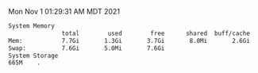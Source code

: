 Mon Nov  1 01:29:31 AM MDT 2021
```bash
System Memory
               total        used        free      shared  buff/cache   available
Mem:           7.7Gi       1.3Gi       3.7Gi       8.0Mi       2.6Gi       5.9Gi
Swap:          7.6Gi       5.0Mi       7.6Gi
System Storage
665M	.
```
```bash
